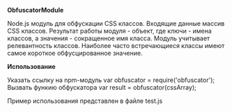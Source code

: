 **ObfuscatorModule**

Node.js модуль для обфускации CSS классов.
Входящие данные массив CSS классов.
Результат работы модуля - объект, где ключи - имена классов, а значения - сокращенное имя класса.
Модуль учитывает релевантность классов. Наиболее часто встречающиеся классы имеют самое короткое обфусцированное значение.

**Использование**

Указать ссылку на npm-модуль
var obfuscator = require('obfuscator');
Вызвать функию обфускатора
var result = obfuscator(cssArray);

Пример использования представлен в файле test.js